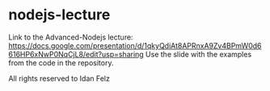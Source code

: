 # nodejs-lecture
Link to the Advanced-Nodejs lecture: https://docs.google.com/presentation/d/1qkyQdiAt8APRnxA9Zv4BPmW0d6616HP6xNwP0NqCjL8/edit?usp=sharing
Use the slide with the examples from the code in the repository.

All rights reserved to Idan Felz
